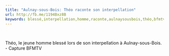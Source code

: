 ```yaml
---
title: "Aulnay-sous-Bois: Théo raconte son interpellation"
url: http://fb.me/1194Bxz8B
keywords: blessé,interpellation,homme,raconte,aulnaysousbois,théo,bfmtv,jeune,capture
---
```

 

Théo, le jeune homme blessé lors de son interpellation à Aulnay-sous-Bois. - Capture BFMTV
